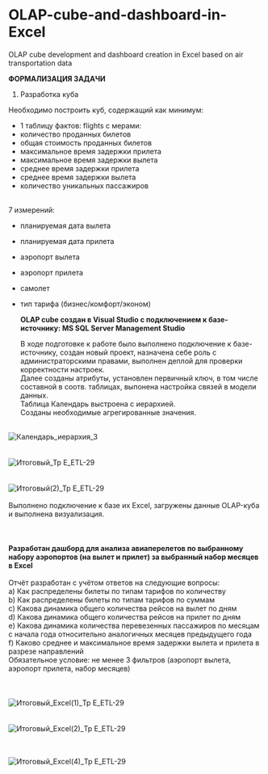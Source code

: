 # OLAP-cube-and-dashboard-in-Excel
OLAP cube development and dashboard creation in Excel based on air transportation data

**ФОРМАЛИЗАЦИЯ ЗАДАЧИ**<br>
1. Разработка куба<br>

Необходимо построить куб, содержащий как минимум:<br>
- 1 таблицу фактов: flights с мерами:
- количество проданных билетов
- общая стоимость проданных билетов
- максимальное время задержки прилета
- максимальное время задержки вылета
- среднее время задержки прилета
- среднее время задержки вылета
- количество уникальных пассажиров<br><br>

7 измерений: 
- планируемая дата вылета
- планируемая дата прилета
- аэропорт вылета
- аэропорт прилета
- самолет
- тип тарифа (бизнес/комфорт/эконом)<br>

  **OLAP cube создан в Visual Studio с подключением к базе-источнику: MS SQL Server Management Studio**<br>

  В ходе подготовке к работе было выполнено подключение к базе-источнику, создан новый проект, назначена себе роль с администраторскими правами, выполнен деплой для проверки корректности настроек.<br>
  Далее созданы атрибуты, установлен первичный ключ, в том числе составной в соотв. таблицах, выпонена настройка связей в модели данных.<br>
  Таблица Календарь выстроена с иерархией.<br>
  Созданы необходимые агрегированные значения.<br><br>
  
![Календарь_иерархия_3](https://github.com/ElenaTratsevskaya/OLAP-cube-and-dashboard-in-Excel/assets/110056199/97186cef-5e1a-4ded-b9d1-d890a56a005c)
<br><br><br>
![Итоговый_Тр Е_ETL-29](https://github.com/ElenaTratsevskaya/OLAP-cube-and-dashboard-in-Excel/assets/110056199/b3f193dc-99f6-42c5-aef2-377a1e824fdb)
<br><br><br>
![Итоговый(2)_Тр Е_ETL-29](https://github.com/ElenaTratsevskaya/OLAP-cube-and-dashboard-in-Excel/assets/110056199/b041d289-d98e-4bd1-bbad-d5061c3c42b4)
<br><br>
Выполнено подключение к базе их Excel, загружены данные OLAP-куба и выполнена визуализация.<br><br>
<br><br>
**Разработан дашборд для анализа авиаперелетов по выбранному набору аэропортов (на вылет и прилет) за выбранный набор месяцев в Excel**<br><br>
Отчёт разработан с учётом ответов на следующие вопросы:<br>
a) Как распределены билеты по типам тарифов по количеству<br>
b) Как распределены билеты по типам тарифов по суммам<br>
c) Какова динамика общего количества рейсов на вылет по дням<br>
d) Какова динамика общего количества рейсов на прилет по дням<br>
e) Какова динамика количества перевезенных пассажиров по месяцам с начала года относительно аналогичных месяцев предыдущего года<br>
f) Каково среднее и максимальное время задержки вылета и прилета в разрезе направлений<br>
Обязательное условие: не менее 3 фильтров (аэропорт вылета, аэропорт прилета, набор месяцев)<br><br><br><br>
![Итоговый_Excel(1)_Тр Е_ETL-29](https://github.com/ElenaTratsevskaya/OLAP-cube-and-dashboard-in-Excel/assets/110056199/c1cd0e19-5766-45da-a7db-6f5932fb2675)
<br><br><br>
![Итоговый_Excel(2)_Тр Е_ETL-29](https://github.com/ElenaTratsevskaya/OLAP-cube-and-dashboard-in-Excel/assets/110056199/fae6c3b4-6b42-4981-b64d-e21a5d318ee2)
<br><br><br>

![Итоговый_Excel(4)_Тр Е_ETL-29](https://github.com/ElenaTratsevskaya/OLAP-cube-and-dashboard-in-Excel/assets/110056199/6d7b0f9f-bcaa-4321-9b10-468ea543fd11)


